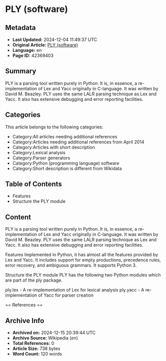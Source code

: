 # PLY (software)

## Metadata
- **Last Updated:** 2024-12-04 11:49:37 UTC
- **Original Article:** [PLY (software)](https://en.wikipedia.org/wiki/PLY_(software))
- **Language:** en
- **Page ID:** 42369403

## Summary
PLY is a parsing tool written purely in Python. It is, in essence, a re-implementation of Lex and Yacc originally in C-language. It was written by David M. Beazley. PLY uses the same LALR parsing technique as Lex and Yacc. It also has extensive debugging and error reporting facilities.

## Categories
This article belongs to the following categories:

- Category:All articles needing additional references
- Category:Articles needing additional references from April 2014
- Category:Articles with short description
- Category:Lexical analysis
- Category:Parser generators
- Category:Python (programming language) software
- Category:Short description is different from Wikidata

## Table of Contents

- Features
- Structure the PLY module

## Content

PLY is a parsing tool written purely in Python. It is, in essence, a re-implementation of Lex and Yacc originally in C-language. It was written by David M. Beazley. PLY uses the same LALR parsing technique as Lex and Yacc. It also has extensive debugging and error reporting facilities.

Features
Implemented in Python, it has almost all the features provided by Lex and Yacc. It includes support for empty productions, precedence rules, error recovery, and ambiguous grammars. It supports Python 3.

Structure the PLY module
PLY has the following two Python modules which are part of the ply package.

ply.lex - A re-implementation of Lex for lexical analysis
ply.yacc - A re-implementation of Yacc for parser creation


== References ==

## Archive Info
- **Archived on:** 2024-12-15 20:39:44 UTC
- **Archive Source:** Wikipedia (_en_)
- **Total References:** 0
- **Article Size:** 738 bytes
- **Word Count:** 120 words
